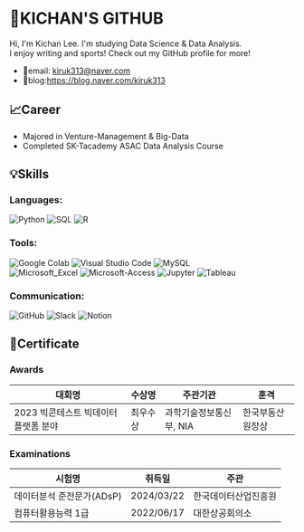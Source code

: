 # 👋KICHAN'S GITHUB 

Hi, I'm Kichan Lee. I'm studying Data Science & Data Analysis.  
I enjoy writing and sports! Check out my GitHub profile for more!

- 📧email: kiruk313@naver.com
- 📝blog:https://blog.naver.com/kiruk313

## 📈Career
- Majored in Venture-Management & Big-Data
- Completed SK-Tacademy ASAC Data Analysis Course

## 💡Skills
### Languages:
![Python](https://img.shields.io/badge/Python-14354C?style=for-the-badge&logo=python&logoColor=white)
![SQL](https://img.shields.io/badge/SQL-000000?style=for-the-badge&logo=sql&logoColor=white)
![R](https://img.shields.io/badge/R-276DC3?style=for-the-badge&logo=r&logoColor=white)

### Tools:
![Google Colab](https://img.shields.io/badge/Google_Colab-yellow?style=for-the-badge&logo=google-colab&logoColor=white)
![Visual Studio Code](https://img.shields.io/badge/Visual_Studio_Code-007ACC?style=for-the-badge&logo=visual-studio-code&logoColor=white)
![MySQL](https://img.shields.io/badge/MySQL-00000F?style=for-the-badge&logo=mysql&logoColor=white) <br>
![Microsoft_Excel](https://img.shields.io/badge/Microsoft_Excel-217346?style=for-the-badge&logo=microsoft-excel&logoColor=white)
![Microsoft-Access](https://img.shields.io/badge/Microsoft_Access-A4373A?style=for-the-badge&logo=microsoft-access&logoColor=white)
![Jupyter](https://img.shields.io/badge/Jupyter-red?style=for-the-badge&logo=jupyter&logoColor=white)
![Tableau](https://img.shields.io/badge/Tableau-E97627?style=for-the-badge&logo=tableau&logoColor=white)

### Communication:
![GitHub](https://img.shields.io/badge/GitHub-181717?style=for-the-badge&logo=github&logoColor=white)
![Slack](https://img.shields.io/badge/Slack-4A154B?style=for-the-badge&logo=slack&logoColor=white)
![Notion](https://img.shields.io/badge/Notion-000000?style=for-the-badge&logo=notion&logoColor=white)


## 📜Certificate
### Awards
| 대회명                                             | 수상명   | 주관기관                   | 훈격               |
|-------------------------------------------------|---------|--------------------------|-------------------|
| 2023 빅콘테스트 빅데이터 플랫폼 분야          | 최우수상 | 과학기술정보통신부, NIA  | 한국부동산원장상   |

### Examinations
| 시험명                           | 취득일        | 주관                    |
|-------------------------------|------------|------------------------|
| 데이터분석 준전문가(ADsP)       | 2024/03/22  | 한국데이터산업진흥원    |
| 컴퓨터활용능력 1급              | 2022/06/17  | 대한상공회의소          |



